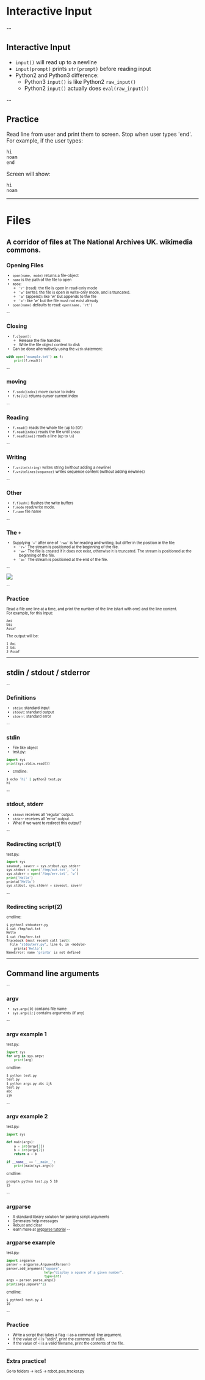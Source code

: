# Interactive Input
<!-- .slide: data-background="img/input.png" --> 
--
## Interactive Input

- `input()` will read up to a newline
- `input(prompt)` prints `str(prompt)` before reading input
- Python2 and Python3 difference:
    - Python3 `input()` is like Python2 `raw_input()`
    - Python2 `input()` actually does `eval(raw_input())`

--
## Practice 
Read line from user and print them to screen. Stop when user types 'end'.    
For example, if the user types:  
```
hi
noam
end
```

Screen will show:
```
hi
noam
```
---

# Files
<!-- .slide: data-background="img/files.jpg" --> 
<small> A corridor of files at The National Archives UK. wikimedia commons. <small>
--
## Opening Files

- `open(name, mode)` returns a file-object
- `name` is the path of the file to open
- `mode`:
    - `'r'` (read): the file is open in read-only mode
    - `'w'` (write): the file is open in write-only mode, and is truncated.
    - `'a'` (append): like 'w' but appends to the file
    - `'x'`: like 'w' but the file must not exist already
- `open(name)` defaults to read: `open(name, 'rt')`

--

## Closing
- `f.close()`:
    - Release the file handles 
    - Write the file object content to disk 
- Can be done alternatively using the `with` statement:
```python
with open('example.txt') as f:
    print(f.read())
```

--
## moving
- `f.seek(index)` move cursor to index 
- `f.tell()` returns cursor current index

--

## Reading
- `f.read()` reads the whole file (up to `EOF`)
- `f.read(index)` reads the file until `index` 
- `f.readline()` reads a line (up to `\n`)

--

## Writing
- `f.write(string)` writes string (without adding a newline)
- `f.writelines(sequence)` writes sequence content (without adding newlines)

--

## Other
- `f.flush()` flushes the write buffers
- `f.mode` read/write mode.
- `f.name` file name

--

## The `+`
- Supplying `'+'` after one of `'rwa'` is for reading and writing,
 but differ in the position in the file:
    - `'r+'` The stream is positioned at the beginning of the file.
    - `'w+'` The file is created if it does not exist, otherwise it is truncated. 
    The stream is positioned at the beginning of the file.
    - `'a+'` The stream is positioned at the end of the file.
      
--

![](img/open-diagram.jpg)

--
## Practice
Read a file one line at a time, and print the number of the line 
(start with one) and the line content.  
For example, for this input:
```
Ami
Udi
Assaf
```

The output will be:
```
1 Ami
2 Udi
3 Assaf
```

---

# stdin / stdout / stderror
<!-- .slide: data-background="img/stdin.png" --> 
--

## Definitions
- `stdin`: standard input
- `stdout`: standard output
- `stderr`: standard error

--
## stdin
- File like object
- test.py:

```python
import sys
print(sys.stdin.read())
```
- cmdline:

```bash 
$ echo 'hi' | python3 test.py
hi
```

-- 

## stdout, stderr
- `stdout` receives all 'regular' output.
- `stderr` receives all 'error' output.
- What if we want to redirect this output?

-- 

## Redirecting script(1)
test.py:    
```python
import sys
saveout, saverr = sys.stdout,sys.stderr
sys.stdout = open('/tmp/out.txt', 'w')
sys.stderr = open('/tmp/err.txt', 'w')
print('Hello')
printa('Hello')
sys.stdout, sys.stderr = saveout, saverr
```
--

## Redirecting script(2)
cmdline:
  
```bash 
$ python3 stdouterr.py
$ cat /tmp/out.txt
Hello
$ cat /tmp/err.txt
Traceback (most recent call last):
  File "stdouterr.py", line 6, in <module>
    printa('Hello')
NameError: name 'printa' is not defined
```

---

# Command line arguments
<!-- .slide: data-background="img/cmdline.png" --> 
--
## argv
- `sys.argv[0]` contains file name
- `sys.argv[1:]` contains arguments (if any)

--

## argv example 1
test.py:  
```python
import sys
for arg in sys.argv:
    print(arg)
```  
cmdline:  
```bash
$ python test.py
test.py
$ python args.py abc ijk
test.py
abc
ijk
```

--

## argv example 2
test.py:  
```python
import sys

def main(argv):
    a = int(argv[1])
    b = int(argv[2])
    return a + b

if __name__ == '__main__':
    print(main(sys.argv))
```

cmdline:  
```bash
prompt% python test.py 5 10
15
```
--

## argparse
- A standard library solution for parsing script arguments
- Generates help messages 
- Robust and clear
- learn more at [argparse tutorial](https://docs.python.org/3/howto/argparse.html)
--

## argparse example
test.py:    
```python
import argparse
parser = argparse.ArgumentParser()
parser.add_argument("square", 
                    help="display a square of a given number", 
                    type=int)
args = parser.parse_args()
print(args.square**2)
```
cmdline:  
```bash
$ python3 test.py 4
16
```

--
## Practice
- Write a script that takes a flag -i as a command-line argument. 
- If the value of -i is "stdin", print the contents of stdin.
- If the value of -i is a valid filename, print the contents of the file.

---
## Extra practice!
Go to folders -> lec5 -> robot_pos_tracker.py 